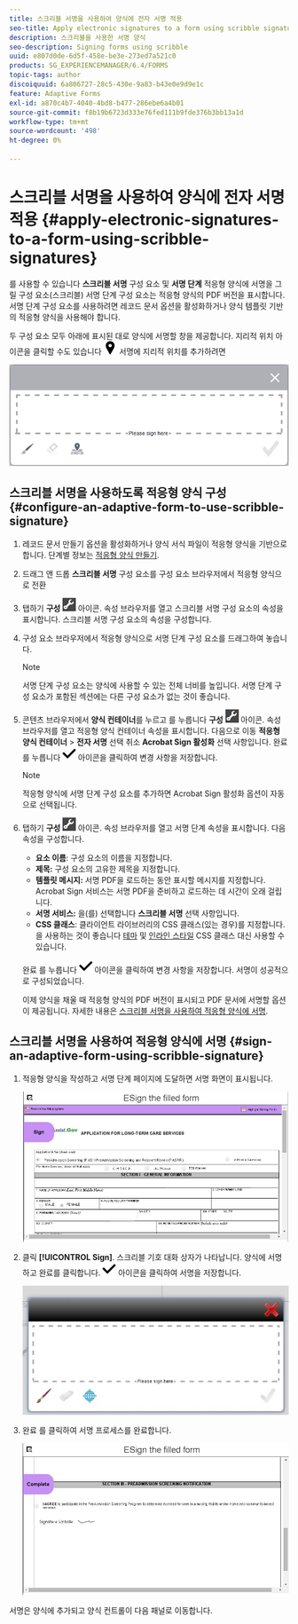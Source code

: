 ```yaml
---
title: 스크리블 서명을 사용하여 양식에 전자 서명 적용
seo-title: Apply electronic signatures to a form using scribble signatures
description: 스크리블을 사용한 서명 양식
seo-description: Signing forms using scribble
uuid: e807d0de-6d5f-458e-be3e-273ed7a521c0
products: SG_EXPERIENCEMANAGER/6.4/FORMS
topic-tags: author
discoiquuid: 6a806727-28c5-430e-9a83-b43e0e9d9e1c
feature: Adaptive Forms
exl-id: a870c4b7-4040-4bd8-b477-286ebe6a4b01
source-git-commit: f8b19b6723d333e76fed111b9fde376b3bb13a1d
workflow-type: tm+mt
source-wordcount: '498'
ht-degree: 0%

---
```


# 스크리블 서명을 사용하여 양식에 전자 서명 적용 {#apply-electronic-signatures-to-a-form-using-scribble-signatures}

를 사용할 수 있습니다 **스크리블 서명** 구성 요소 및 **서명 단계** 적응형 양식에 서명을 그릴 구성 요소(스크리블) 서명 단계 구성 요소는 적응형 양식의 PDF 버전을 표시합니다. 서명 단계 구성 요소를 사용하려면 레코드 문서 옵션을 활성화하거나 양식 템플릿 기반의 적응형 양식을 사용해야 합니다.

두 구성 요소 모두 아래에 표시된 대로 양식에 서명할 창을 제공합니다. 지리적 위치 아이콘을 클릭할 수도 있습니다 ![aem_6_3_geolocation](assets/aem_6_3_geolocation.png) 서명에 지리적 위치를 추가하려면

![스크리블 기호 대화 상자](assets/scribble-signature.png)

## 스크리블 서명을 사용하도록 적응형 양식 구성 {#configure-an-adaptive-form-to-use-scribble-signature}

1. 레코드 문서 만들기 옵션을 활성화하거나 양식 서식 파일이 적응형 양식을 기반으로 합니다. 단계별 정보는 [적응형 양식 만들기](/help/forms/using/creating-adaptive-form.md).
1. 드래그 앤 드롭 **스크리블 서명** 구성 요소를 구성 요소 브라우저에서 적응형 양식으로 전환
1. 탭하기 **구성** ![구성](assets/configure.png) 아이콘. 속성 브라우저를 열고 스크리블 서명 구성 요소의 속성을 표시합니다. 스크리블 서명 구성 요소의 속성을 구성합니다.
1. 구성 요소 브라우저에서 적응형 양식으로 서명 단계 구성 요소를 드래그하여 놓습니다.

   >[!NOTE]
   >
   >서명 단계 구성 요소는 양식에 사용할 수 있는 전체 너비를 높입니다. 서명 단계 구성 요소가 포함된 섹션에는 다른 구성 요소가 없는 것이 좋습니다.

1. 콘텐츠 브라우저에서 **양식 컨테이너**&#x200B;를 누르고 를 누릅니다 **구성** ![구성](assets/configure.png) 아이콘. 속성 브라우저를 열고 적응형 양식 컨테이너 속성을 표시합니다. 다음으로 이동 **적응형 양식 컨테이너** > **전자 서명** 선택 취소 **Acrobat Sign 활성화** 선택 사항입니다. 완료 를 누릅니다 ![aem_6_3_forms_save](assets/aem_6_3_forms_save.png) 아이콘을 클릭하여 변경 사항을 저장합니다.

   >[!NOTE]
   >
   >적응형 양식에 서명 단계 구성 요소를 추가하면 Acrobat Sign 활성화 옵션이 자동으로 선택됩니다.

1. 탭하기 **구성** ![구성](assets/configure.png) 아이콘. 속성 브라우저를 열고 서명 단계 속성을 표시합니다. 다음 속성을 구성합니다.

   * **요소 이름**: 구성 요소의 이름을 지정합니다.
   * **제목:** 구성 요소의 고유한 제목을 지정합니다.
   * **템플릿 메시지:** 서명 PDF을 로드하는 동안 표시할 메시지를 지정합니다. Acrobat Sign 서비스는 서명 PDF을 준비하고 로드하는 데 시간이 오래 걸립니다.
   * **서명 서비스:** 을(를) 선택합니다 **스크리블 서명** 선택 사항입니다.
   * **CSS 클래스**: 클라이언트 라이브러리의 CSS 클래스(있는 경우)를 지정합니다. 을 사용하는 것이 좋습니다 [테마](/help/forms/using/themes.md) 및 [인라인 스타일](/help/forms/using/inline-style-adaptive-forms.md) CSS 클래스 대신 사용할 수 있습니다.

   완료 를 누릅니다 ![aem_6_3_forms_save](assets/aem_6_3_forms_save.png) 아이콘을 클릭하여 변경 사항을 저장합니다. 서명이 성공적으로 구성되었습니다.

   이제 양식을 채울 때 적응형 양식의 PDF 버전이 표시되고 PDF 문서에 서명할 옵션이 제공됩니다. 자세한 내용은 [스크리블 서명을 사용하여 적응형 양식에 서명](/help/forms/using/signing-forms-using-scribble.md#p-sign-an-adaptive-form-using-scribble-signature-p).

## 스크리블 서명을 사용하여 적응형 양식에 서명 {#sign-an-adaptive-form-using-scribble-signature}

1. 적응형 양식을 작성하고 서명 단계 페이지에 도달하면 서명 화면이 표시됩니다.

   ![EchoSign 페이지의 서명 화면](assets/esignscribblesign.jpg)

1. 클릭 **[!UICONTROL Sign]**. 스크리블 기호 대화 상자가 나타납니다. 양식에 서명하고 완료를 클릭합니다. ![aem_6_3_forms_save](assets/aem_6_3_forms_save.png) 아이콘을 클릭하여 서명을 저장합니다.

   ![스크리블 기호 대화 상자](assets/scribblewidget.jpg)

1. 완료 를 클릭하여 서명 프로세스를 완료합니다.

   ![서명 프로세스 완료](assets/scribblecomplete.jpg)

서명은 양식에 추가되고 양식 컨트롤이 다음 패널로 이동합니다.
